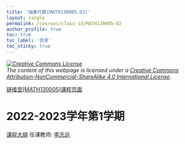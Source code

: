 ```yaml
---
title: '抽象代数[MATH130005.02]'
layout: single
permalink: /courses/class-id/MATH130005-02
author_profile: true
toc: true
toc_label: '目录'
toc_sticky: true
---
```



<div class='notice--warning'>
	<p><i><a rel='license' href='http://creativecommons.org/licenses/by-nc-sa/4.0/'><img alt='Creative Commons License' style='border-width:0' src='https://i.creativecommons.org/l/by-nc-sa/4.0/88x31.png' /></a><br /> The content of this webpage is licensed under a <a rel='license' href='http://creativecommons.org/licenses/by-nc-sa/4.0/'>Creative Commons Attribution-NonCommercial-ShareAlike 4.0 International License</a>.</i></p>
</div>

<a href='https://fdu-math.github.io/courses/MATH130005'>链接至[MATH130005]课程页面</a>

# 2022-2023学年第1学期
<a href='https://fdu-math.github.io/courses/syllabus/MATH130005.02-2022-2023-1 (Encrypted).pdf'>课程大纲</a>
任课教师: <a href='https://fdu-math.github.io/teachers/李志远'>李志远</a>
